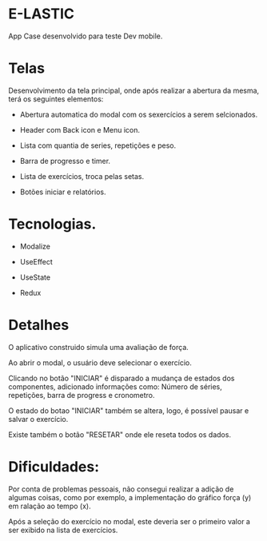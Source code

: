 # E-LASTIC
App Case desenvolvido para teste Dev mobile.


# Telas
Desenvolvimento da tela principal, onde após realizar a abertura da mesma, terá os seguintes elementos:

- Abertura automatica do modal com os sexercícios a serem selcionados.

- Header com Back icon e Menu icon.

- Lista com quantia de series, repetições e peso.

- Barra de progresso e timer.

- Lista de exercícios, troca pelas setas.

- Botões iniciar e relatórios.


# Tecnologias.
- Modalize

- UseEffect

- UseState

- Redux 


# Detalhes
O aplicativo construido simula uma avaliação de força.

Ao abrir o modal, o usuário deve selecionar o exercício.

Clicando no botão "INICIAR" é disparado a mudança de estados dos componentes, adicionado informações como:
Número de séries, repetições, barra de progress e cronometro.

O estado do botao "INICIAR" também se altera, logo, é possível pausar e salvar o exercício.

Existe também o botão "RESETAR" onde ele reseta todos os dados.


# Dificuldades:

Por conta de problemas pessoais, não consegui realizar a adição de algumas coisas, como por exemplo, 
a implementação do gráfico força (y) em ralação ao tempo (x).

Após a seleção do exercício no modal, este deveria ser o primeiro valor a ser exibido na lista de exercícios.




